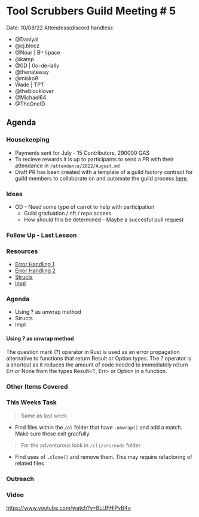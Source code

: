 # Tool Scrubbers Guild Meeting # 5
Date: 10/08/22
Attendess(discord handles):
- @Daniyal 
- @cj.blocz 
- @Nour | Bᴺ 𝕊pace
- @kamp
- @0D | 0o-de-lally 
- @thenateway 
- @misko9
- Wade | TPT
- @theblocklover
- @Michael64
- @TheOneID

## Agenda

### Housekeeping

- Payments sent for July - 15 Contributors, 290000 GAS
- To recieve rewards it is up to participants to send a PR with their attendance in `/attendance/2022/August.md`
- Draft PR has been created with a template of a guild factory contract for guild members to collaborate on and automate the guild process [here](https://github.com/OLSF/tool-scrubbers-guild/pull/21). 

### Ideas

- OD - Need some type of carrot to help with participation
    - Guild graduation / nft / repo access
    - How should this be determined - Maybe a succesful pull request


### Follow Up - Last Lesson



### Resources
-  [Error Handling 1](https://doc.rust-lang.org/book/ch09-00-error-handling.html)
-  [Error Handling 2](https://www.sheshbabu.com/posts/rust-error-handling/)
- [Structs](https://www.tutorialspoint.com/rust/rust_structure.htm)
- [Impl](https://www.youtube.com/watch?reload=9&v=brrVYgRV7os)


### Agenda

- Using ? as unwrap method
- Structs
- Impl

#### Using ? as unwrap method

The question mark (?) operator in Rust is used as an error propagation alternative to functions that return Result or Option types. The ? operator is a shortcut as it reduces the amount of code needed to immediately return Err or None from the types Result<T, Err> or Option in a function.

### Other Items Covered


    
### This Weeks Task
> Same as last week
- Find files within the `/ol` folder that have `.unwrap()` and add a match. Make sure these exit gracfully.
> For the adventurous look in `/cli/src/node` folder
- Find uses of `.clone()` and remove them. This may require refactoring of related files


### Outreach


### Video

https://www.youtube.com/watch?v=BLUFHlPvB4o

